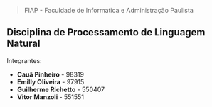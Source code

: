 > FIAP - Faculdade de Informatica e Administração Paulista

## Disciplina de Processamento de Linguagem Natural

Integrantes:

- **Cauã Pinheiro** - 98319
- **Emilly Oliveira** - 97915
- **Guilherme Richetto** - 550407
- **Vitor Manzoli** - 551551
